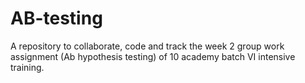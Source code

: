 # AB-testing
A repository to collaborate, code and track the week 2 group work assignment (Ab hypothesis testing) of 10 academy batch VI intensive training.
